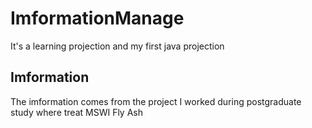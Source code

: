 # ImformationManage
It's a learning projection and my first java projection
## Imformation
The imformation comes from the project I worked during postgraduate study where treat MSWI Fly Ash
